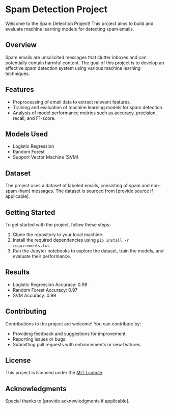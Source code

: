 # Spam Detection Project

Welcome to the Spam Detection Project! This project aims to build and evaluate machine learning models for detecting spam emails.

## Overview

Spam emails are unsolicited messages that clutter inboxes and can potentially contain harmful content. The goal of this project is to develop an effective spam detection system using various machine learning techniques.

## Features

- Preprocessing of email data to extract relevant features.
- Training and evaluation of machine learning models for spam detection.
- Analysis of model performance metrics such as accuracy, precision, recall, and F1-score.

## Models Used

- Logistic Regression
- Random Forest
- Support Vector Machine (SVM)

## Dataset

The project uses a dataset of labeled emails, consisting of spam and non-spam (ham) messages. The dataset is sourced from [provide source if applicable].

## Getting Started

To get started with the project, follow these steps:

1. Clone the repository to your local machine.
2. Install the required dependencies using `pip install -r requirements.txt`.
3. Run the Jupyter notebooks to explore the dataset, train the models, and evaluate their performance.

## Results

- Logistic Regression Accuracy: 0.98
- Random Forest Accuracy: 0.97
- SVM Accuracy: 0.99

## Contributing

Contributions to the project are welcome! You can contribute by:

- Providing feedback and suggestions for improvement.
- Reporting issues or bugs.
- Submitting pull requests with enhancements or new features.

## License

This project is licensed under the [MIT License](LICENSE).

## Acknowledgments

Special thanks to [provide acknowledgments if applicable].
